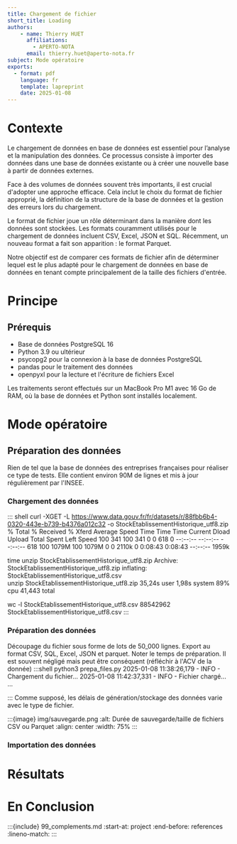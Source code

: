 ```yaml
---
title: Chargement de fichier
short_title: Loading
authors: 
    - name: Thierry HUET
      affiliations: 
        - APERTO-NOTA
      email: thierry.huet@aperto-nota.fr
subject: Mode opératoire
exports: 
  - format: pdf
    language: fr
    template: lapreprint
    date: 2025-01-08
---
```


# Contexte
Le chargement de données en base de données est essentiel pour l’analyse et la manipulation des données. Ce processus consiste à importer des données dans une base de données existante ou à créer une nouvelle base à partir de données externes.

Face à des volumes de données souvent très importants, il est crucial d'adopter une approche efficace. Cela inclut le choix du format de fichier approprié, la définition de la structure de la base de données et la gestion des erreurs lors du chargement.

Le format de fichier joue un rôle déterminant dans la manière dont les données sont stockées. Les formats couramment utilisés pour le chargement de données incluent CSV, Excel, JSON et SQL. Récemment, un nouveau format a fait son apparition : le format Parquet.

Notre objectif est de comparer ces formats de fichier afin de déterminer lequel est le plus adapté pour le chargement de données en base de données en tenant compte principalement de la taille des fichiers d'entrée.

# Principe
## Prérequis
- Base de données PostgreSQL 16
- Python 3.9 ou ultérieur
- psycopg2 pour la connexion à la base de données PostgreSQL
- pandas pour le traitement des données
- openpyxl pour la lecture et l'écriture de fichiers Excel

Les traitements seront effectués sur un MacBook Pro M1 avec 16 Go de RAM, où la base de données et Python sont installés localement.


# Mode opératoire
## Préparation des données
Rien de tel que la base de données des entreprises françaises pour réaliser ce type de tests. Elle contient environ 90M de lignes et mis à jour régulièrement par l'INSEE.
### Chargement des données

::: shell
curl -XGET -L https://www.data.gouv.fr/fr/datasets/r/88fbb6b4-0320-443e-b739-b4376a012c32 -o StockEtablissementHistorique_utf8.zip
  % Total    % Received % Xferd  Average Speed   Time    Time     Time  Current
                                 Dload  Upload   Total   Spent    Left  Speed
100   341  100   341    0     0    618      0 --:--:-- --:--:-- --:--:--   618
100 1079M  100 1079M    0     0  2110k      0  0:08:43  0:08:43 --:--:-- 1959k

time unzip StockEtablissementHistorique_utf8.zip
Archive:  StockEtablissementHistorique_utf8.zip
  inflating: StockEtablissementHistorique_utf8.csv  
unzip StockEtablissementHistorique_utf8.zip  35,24s user 1,98s system 89% cpu 41,443 total

wc -l StockEtablissementHistorique_utf8.csv 
 88542962 StockEtablissementHistorique_utf8.csv
:::
### Préparation des données
Découpage du fichier sous forme de lots de 50_000 lignes. Export au format CSV, SQL, Excel, JSON et parquet. Noter le temps de préparation. Il est souvent négligé mais peut être conséquent (réfléchir à l'ACV de la donnée)
:::shell
python3 prepa_files.py
2025-01-08 11:38:26,179 - INFO - Chargement du fichier...
2025-01-08 11:42:37,331 - INFO - Fichier chargé...
...

:::
Comme supposé, les délais de génération/stockage des données varie avec le type de fichier. 

:::{image} img/sauvegarde.png
:alt: Durée de sauvegarde/taille de fichiers CSV ou Parquet
:align: center
:width: 75%
:::

### Importation des données

# Résultats

# En Conclusion

:::{include} 99_complements.md
:start-at: project
:end-before: references
:lineno-match:
:::